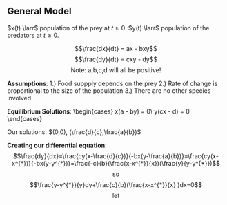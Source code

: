 ## General Model
$x(t) \larr$ population of the prey at $t \geq 0$.
$y(t) \larr$ population of the predators at $t \geq 0$.

$$\frac{dx}{dt} = ax - bxy$$
$$\frac{dy}{dt} = cxy - dy$$
$$\text{Note: a,b,c,d will all be positive!}$$

**Assumptions**:
1.) Food suppply depends on the prey
2.) Rate of change is proportional to the size of the population
3.) There are no other species involved

**Equilibrium Solutions**:
\begin{cases}
x(a - by) = 0\\
y(cx - d) = 0
\end{cases}

Our solutions: $(0,0), (\frac{d}{c},\frac{a}{b})$

**Creating our differential equation**:
$$\frac{dy}{dx}=\frac{cy(x-\frac{d}{c})}{-bx(y-\frac{a}{b})}=\frac{cy(x-x^{*})}{-bx(y-y^{*})}=\frac{-c}{b}(\frac{x-x^{*}}{x})(\frac{y}{y-y^{*}})$$
$$\text{so}$$
$$\frac{y-y^{*}}{y}dy+\frac{c}{b}(\frac{x-x^{*}}{x} )dx=0$$
$$\text{let}$$
$$$$
